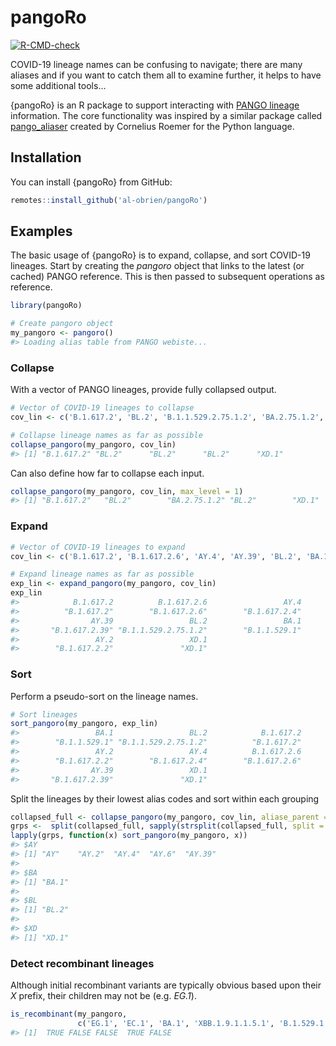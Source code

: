 
<!-- README.md is generated from README.Rmd. Please edit that file -->

# pangoRo

<!-- badges: start -->

[![R-CMD-check](https://github.com/al-obrien/pangoRo/actions/workflows/R-CMD-check.yaml/badge.svg)](https://github.com/al-obrien/pangoRo/actions/workflows/R-CMD-check.yaml)
<!-- badges: end -->

COVID-19 lineage names can be confusing to navigate; there are many
aliases and if you want to catch them all to examine further, it helps
to have some additional tools…

{pangoRo} is an R package to support interacting with [PANGO
lineage](https://cov-lineages.org/index.html) information. The core
functionality was inspired by a similar package called
[pango_aliaser](https://github.com/corneliusroemer/pango_aliasor)
created by Cornelius Roemer for the Python language.

## Installation

You can install {pangoRo} from GitHub:

``` r
remotes::install_github('al-obrien/pangoRo')
```

## Examples

The basic usage of {pangoRo} is to expand, collapse, and sort COVID-19
lineages. Start by creating the *pangoro* object that links to the
latest (or cached) PANGO reference. This is then passed to subsequent
operations as reference.

``` r
library(pangoRo)

# Create pangoro object
my_pangoro <- pangoro()
#> Loading alias table from PANGO webiste...
```

### Collapse

With a vector of PANGO lineages, provide fully collapsed output.

``` r
# Vector of COVID-19 lineages to collapse
cov_lin <- c('B.1.617.2', 'BL.2', 'B.1.1.529.2.75.1.2', 'BA.2.75.1.2', 'XD.1')

# Collapse lineage names as far as possible
collapse_pangoro(my_pangoro, cov_lin)
#> [1] "B.1.617.2" "BL.2"      "BL.2"      "BL.2"      "XD.1"
```

Can also define how far to collapse each input.

``` r
collapse_pangoro(my_pangoro, cov_lin, max_level = 1)
#> [1] "B.1.617.2"   "BL.2"        "BA.2.75.1.2" "BL.2"        "XD.1"
```

### Expand

``` r
# Vector of COVID-19 lineages to expand
cov_lin <- c('B.1.617.2', 'B.1.617.2.6', 'AY.4', 'AY.39', 'BL.2', 'BA.1', 'AY.2', 'XD.1')

# Expand lineage names as far as possible
exp_lin <- expand_pangoro(my_pangoro, cov_lin)
exp_lin
#>            B.1.617.2          B.1.617.2.6                 AY.4 
#>          "B.1.617.2"        "B.1.617.2.6"        "B.1.617.2.4" 
#>                AY.39                 BL.2                 BA.1 
#>       "B.1.617.2.39" "B.1.1.529.2.75.1.2"        "B.1.1.529.1" 
#>                 AY.2                 XD.1 
#>        "B.1.617.2.2"               "XD.1"
```

### Sort

Perform a pseudo-sort on the lineage names.

``` r
# Sort lineages
sort_pangoro(my_pangoro, exp_lin)
#>                 BA.1                 BL.2            B.1.617.2 
#>        "B.1.1.529.1" "B.1.1.529.2.75.1.2"          "B.1.617.2" 
#>                 AY.2                 AY.4          B.1.617.2.6 
#>        "B.1.617.2.2"        "B.1.617.2.4"        "B.1.617.2.6" 
#>                AY.39                 XD.1 
#>       "B.1.617.2.39"               "XD.1"
```

Split the lineages by their lowest alias codes and sort within each
grouping

``` r
collapsed_full <- collapse_pangoro(my_pangoro, cov_lin, aliase_parent = TRUE) 
grps <-  split(collapsed_full, sapply(strsplit(collapsed_full, split = '\\.'), `[[`, 1))
lapply(grps, function(x) sort_pangoro(my_pangoro, x))
#> $AY
#> [1] "AY"    "AY.2"  "AY.4"  "AY.6"  "AY.39"
#> 
#> $BA
#> [1] "BA.1"
#> 
#> $BL
#> [1] "BL.2"
#> 
#> $XD
#> [1] "XD.1"
```

### Detect recombinant lineages

Although initial recombinant variants are typically obvious based upon
their *X* prefix, their children may not be (e.g. *EG.1*).

``` r
is_recombinant(my_pangoro,
               c('EG.1', 'EC.1', 'BA.1', 'XBB.1.9.1.1.5.1', 'B.1.529.1'))
#> [1]  TRUE FALSE FALSE  TRUE FALSE
```
